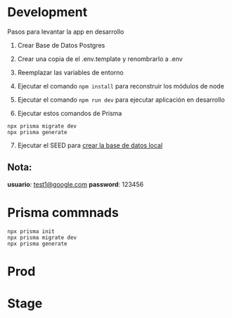 # Development

Pasos para levantar la app en desarrollo

1. Crear Base de Datos Postgres

2. Crear una copia de el .env.template y renombrarlo a .env
3. Reemplazar las variables de entorno
4. Ejecutar el comando `npm install` para reconstruir los módulos de node
5. Ejecutar el comando `npm run dev` para ejecutar aplicación en desarrollo
6. Ejecutar estos comandos de Prisma

```
npx prisma migrate dev
npx prisma generate
```

7. Ejecutar el SEED para [crear la base de datos local](localhost:3000/api/seed)

## Nota:

**usuario**: test1@google.com
**password**: 123456

# Prisma commnads

```
npx prisma init
npx prisma migrate dev
npx prisma generate

```

# Prod

# Stage
